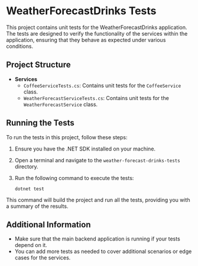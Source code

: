 # WeatherForecastDrinks Tests

This project contains unit tests for the WeatherForecastDrinks application. The tests are designed to verify the functionality of the services within the application, ensuring that they behave as expected under various conditions.

## Project Structure

- **Services**
  - `CoffeeServiceTests.cs`: Contains unit tests for the `CoffeeService` class.
  - `WeatherForecastServiceTests.cs`: Contains unit tests for the `WeatherForecastService` class.

## Running the Tests

To run the tests in this project, follow these steps:

1. Ensure you have the .NET SDK installed on your machine.
2. Open a terminal and navigate to the `weather-forecast-drinks-tests` directory.
3. Run the following command to execute the tests:

   ```
   dotnet test
   ```

This command will build the project and run all the tests, providing you with a summary of the results.

## Additional Information

- Make sure that the main backend application is running if your tests depend on it.
- You can add more tests as needed to cover additional scenarios or edge cases for the services.